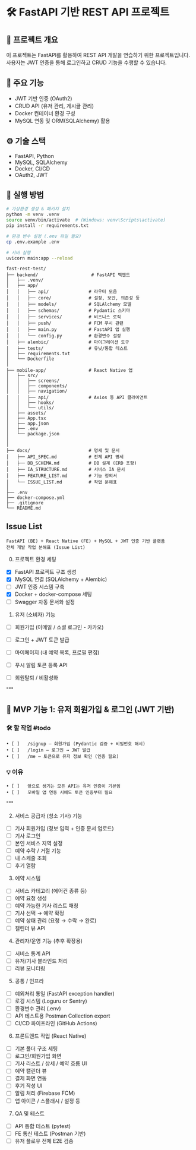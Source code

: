 # 🛠 FastAPI 기반 REST API 프로젝트

## 📌 프로젝트 개요
이 프로젝트는 FastAPI를 활용하여 REST API 개발을 연습하기 위한 프로젝트입니다.  
사용자는 JWT 인증을 통해 로그인하고 CRUD 기능을 수행할 수 있습니다.  

## 🚀 주요 기능
- JWT 기반 인증 (OAuth2)
- CRUD API (유저 관리, 게시글 관리)
- Docker 컨테이너 환경 구성
- MySQL 연동 및 ORM(SQLAlchemy) 활용

## ⚙️ 기술 스택
- FastAPI, Python
- MySQL, SQLAlchemy
- Docker, CI/CD
- OAuth2, JWT


## 🔧 실행 방법
```bash
# 가상환경 생성 & 패키지 설치
python -m venv .venv
source venv/bin/activate  # (Windows: venv\Scripts\activate)
pip install -r requirements.txt

# 환경 변수 설정 (.env 파일 필요)
cp .env.example .env

# 서버 실행	
uvicorn main:app --reload
```

```
fast-rest-test/
├── backend/                    # FastAPI 백엔드
│   ├── .venv/
│   ├── app/
│   │   ├── api/               # 라우터 모음
│   │   ├── core/              # 설정, 보안, 의존성 등
│   │   ├── models/            # SQLAlchemy 모델
│   │   ├── schemas/           # Pydantic 스키마
│   │   ├── services/          # 비즈니스 로직
│   │   ├── push/              # FCM 푸시 관련
│   │   ├── main.py            # FastAPI 앱 실행
│   │   └── config.py          # 환경변수 설정
│   ├── alembic/               # 마이그레이션 도구
│   ├── tests/                 # 유닛/통합 테스트
│   ├── requirements.txt
│   └── Dockerfile
│
├── mobile-app/                # React Native 앱
│   ├── src/
│   │   ├── screens/
│   │   ├── components/
│   │   ├── navigation/
│   │   ├── api/               # Axios 등 API 클라이언트
│   │   ├── hooks/
│   │   └── utils/
│   ├── assets/
│   ├── App.tsx
│   ├── app.json
│   ├── .env
│   └── package.json
│
│
├── docs/                      # 명세 및 문서
│   ├── API_SPEC.md            # 전체 API 명세
│   ├── DB_SCHEMA.md           # DB 설계 (ERD 포함)
│   ├── IA_STRUCTURE.md        # 서비스 IA 문서
│   ├── FEATURE_LIST.md        # 기능 정의서
│   └── ISSUE_LIST.md          # 작업 분해표
│
├── .env
├── docker-compose.yml
├── .gitignore
└── README.md
```

## Issue List

	FastAPI (BE) + React Native (FE) + MySQL + JWT 인증 기반 플랫폼
	전체 개발 작업 분해표 (Issue List) 

0. 프로젝트 환경 세팅
- [x] FastAPI 프로젝트 구조 생성
- [x] MySQL 연결 (SQLAlchemy + Alembic)
- [ ] JWT 인증 시스템 구축
- [x] Docker + docker-compose 세팅
- [ ] Swagger 자동 문서화 설정

1. 유저 (소비자) 기능
- [ ] 회원가입 (이메일 / 소셜 로그인 - 카카오)
- [ ] 로그인 + JWT 토큰 발급
- [ ] 마이페이지 (내 예약 목록, 프로필 편집)
- [ ] 푸시 알림 토큰 등록 API
- [ ] 회원탈퇴 / 비활성화

    
"""
## 🧩 MVP 기능 1: 유저 회원가입 & 로그인 (JWT 기반)

### 🛠️ 할 작업 #todo
	• [ ]	/signup — 회원가입 (Pydantic 검증 + 비밀번호 해시)
	• [ ]	/login — 로그인 → JWT 발급
	• [ ]	/me — 토큰으로 유저 정보 확인 (인증 필요)

### 💡 이유
	• [ ]	앞으로 생기는 모든 API는 유저 인증이 기본임
	• [ ]	모바일 앱 연동 시에도 토큰 인증부터 필요
"""

2. 서비스 공급자 (청소 기사) 기능
- [ ] 기사 회원가입 (정보 입력 + 인증 문서 업로드)
- [ ] 기사 로그인
- [ ] 본인 서비스 지역 설정
- [ ] 예약 수락 / 거절 기능
- [ ] 내 스케줄 조회
- [ ] 후기 열람

3. 예약 시스템
- [ ] 서비스 카테고리 (에어컨 종류 등)
- [ ] 예약 요청 생성
- [ ] 예약 가능한 기사 리스트 매칭
- [ ] 기사 선택 → 예약 확정
- [ ] 예약 상태 관리 (요청 → 수락 → 완료)
- [ ] 캘린더 뷰 API

4. 관리자/운영 기능 (추후 확장용)
- [ ] 서비스 통계 API
- [ ] 유저/기사 블라인드 처리
- [ ] 리뷰 모니터링

5. 공통 / 인프라
- [ ] 예외처리 통일 (FastAPI exception handler)
- [ ] 로깅 시스템 (Loguru or Sentry)
- [ ] 환경변수 관리 (.env)
- [ ] API 테스트용 Postman Collection export
- [ ] CI/CD 파이프라인 (GitHub Actions)

6. 프론트엔드 작업 (React Native)
- [ ] 기본 폴더 구조 세팅
- [ ] 로그인/회원가입 화면
- [ ] 기사 리스트 / 상세 / 예약 흐름 UI
- [ ] 예약 캘린더 뷰
- [ ] 결제 화면 연동
- [ ] 후기 작성 UI
- [ ] 알림 처리 (Firebase FCM)
- [ ] 앱 아이콘 / 스플래시 / 설정 등

7. QA 및 테스트
- [ ] API 통합 테스트 (pytest)
- [ ] FE 통신 테스트 (Postman 기반)
- [ ] 유저 플로우 전체 E2E 검증

